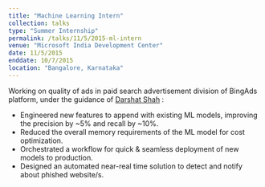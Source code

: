 ```yaml
---
title: "Machine Learning Intern"
collection: talks
type: "Summer Internship"
permalink: /talks/11/5/2015-ml-intern
venue: "Microsoft India Development Center"
date: 11/5/2015
enddate: 10/7/2015
location: "Bangalore, Karnataka"
---
```


Working on quality of ads in paid search advertisement division of BingAds platform, under the guidance of [Darshat Shah](https://www.linkedin.com/in/darshat-shah-5b19311/) : 

* Engineered new features to append with existing ML models,  improving the precision by ~5% and recall by ~10%.
* Reduced the overall memory requirements of the ML model for cost optimization.
* Orchestrated a workflow for quick & seamless deployment of new models to production.
* Designed an automated near-real time solution to detect and notify about phished website/s.
